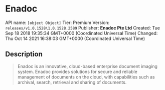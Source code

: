 # Enadoc
API name: `[object Object]`
Tier: Premium
Version: `releases/v1.0.1528\1.0.1528.2589`
Publisher: **Enadoc Pte Ltd**
Created: Tue Sep 18 2018 19:35:34 GMT+0000 (Coordinated Universal Time)
Changed: Thu Oct 14 2021 16:38:03 GMT+0000 (Coordinated Universal Time)

## Description
> Enadoc is an innovative, cloud-based enterprise document imaging system. Enadoc provides solutions for secure and reliable management of documents on the cloud, with capabilities such as archival, search, retrieval and sharing of documents.
